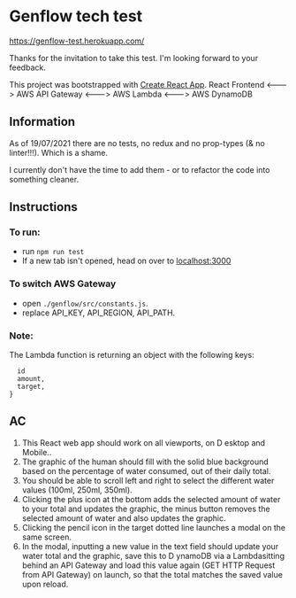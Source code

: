 # Genflow tech test

https://genflow-test.herokuapp.com/

Thanks for the invitation to take this test.
I'm looking forward to your feedback.

This project was bootstrapped with [Create React App](https://github.com/facebook/create-react-app).
React Frontend <---> AWS API Gateway <---> AWS Lambda <---> AWS DynamoDB

## Information

As of 19/07/2021 there are no tests, no redux and no prop-types (& no linter!!!).
Which is a shame.

I currently don't have the time to add them - or to refactor the code into something cleaner.

## Instructions 

### To run:
- run `npm run test`
- If a new tab isn't opened, head on over to [localhost:3000](http://localhost:3000)

### To switch AWS Gateway
- open `./genflow/src/constants.js`.
- replace API_KEY, API_REGION, API_PATH.

### Note: 
The Lambda function is returning an object with the following keys:
```{
  id
  amount,
  target,
}
```

## AC

1. This React web app should work on all viewports, on D​ esktop​ and ​Mobile​..
2. The graphic of the human should fill with the solid blue background based on the percentage of water consumed, out of their daily total.
3. You should be able to scroll left and right to select the different water values (100ml, 250ml, 350ml).
4. Clicking the plus icon at the bottom adds the selected amount of water to your total and updates the graphic, the minus button removes the selected amount of water and also updates the graphic.
5. Clicking the pencil icon in the target dotted line launches a modal on the same screen.
6. In the modal, inputting a new value in the text field should update your water total and the graphic, save this to D​ ynamoDB​ via a ​Lambda​ sitting behind an ​API Gateway​ and load this value again (​GET HTTP Request from API Gateway)​ on launch, so that the total matches the saved value upon reload.

